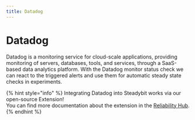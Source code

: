 ```yaml
---
title: Datadog
---
```


# Datadog

Datadog is a monitoring service for cloud-scale applications, providing monitoring of servers, databases, tools, and services, through a SaaS-based data analytics platform. With the Datadog monitor status check we can react to the triggered alerts and use them for automatic steady state checks in experiments.

{% hint style="info" %}
Integrating Datadog into Steadybit works via our open-source Extension!<br/>
You can find more documentation about the extension in the [Reliability Hub](https://hub.steadybit.com/extension/com.steadybit.extension_datadog).
{% endhint %}